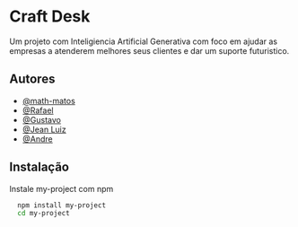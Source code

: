 
# Craft Desk

Um projeto com Inteligiencia Artificial Generativa com foco em ajudar as empresas a atenderem melhores seus clientes e dar um suporte futuristico.


## Autores

- [@math-matos](https://www.github.com/math-matos)
- [@Rafael](https://www.github.com/math-matos)
- [@Gustavo](https://www.github.com/math-matos)
- [@Jean Luiz](https://www.github.com/math-matos)
- [@Andre](https://www.github.com/math-matos)


## Instalação

Instale my-project com npm

```bash
  npm install my-project
  cd my-project
```

